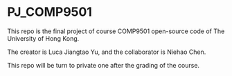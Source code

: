 # PJ_COMP9501

This repo is the final project of course COMP9501 open-source code of The University of Hong Kong.   

The creator is Luca Jiangtao Yu, and the collaborator is Niehao Chen.

This repo will be turn to private one after the grading of the course.
